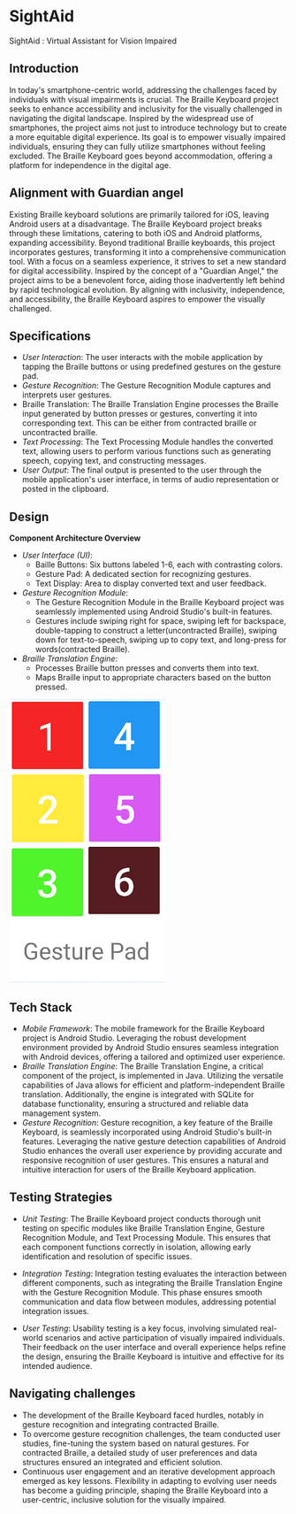 # SightAid
SightAid : Virtual Assistant for Vision Impaired
## Introduction
In today's smartphone-centric world, addressing the challenges faced by individuals with visual impairments is crucial. The Braille Keyboard project seeks to enhance accessibility and inclusivity for the visually challenged in navigating the digital landscape. 
Inspired by the widespread use of smartphones, the project aims not just to introduce technology but to create a more equitable digital experience. Its goal is to empower visually impaired individuals, ensuring they can fully utilize smartphones without feeling excluded. The Braille Keyboard goes beyond accommodation, offering a platform for independence in the digital age.

## Alignment with Guardian angel 
Existing Braille keyboard solutions are primarily tailored for iOS, leaving Android users at a disadvantage. The Braille Keyboard project breaks through these limitations, catering to both iOS and Android platforms, expanding accessibility. Beyond traditional Braille keyboards, this project incorporates gestures, transforming it into a comprehensive communication tool. 
With a focus on a seamless experience, it strives to set a new standard for digital accessibility. Inspired by the concept of a "Guardian Angel," the project aims to be a benevolent force, aiding those inadvertently left behind by rapid technological evolution. By aligning with inclusivity, independence, and accessibility, the Braille Keyboard aspires to empower the visually challenged.


## Specifications



- *User Interaction*: The user interacts with the mobile application by tapping the Braille buttons or using predefined gestures on the gesture pad.
- *Gesture Recognition*: The Gesture Recognition Module captures and interprets user gestures. 
- Braille Translation: The Braille Translation Engine processes the Braille input generated by button presses or gestures, converting it into corresponding text. This can be either from contracted braille or uncontracted braille.
- *Text Processing*: The Text Processing Module handles the converted text, allowing users to perform various functions such as generating speech, copying text, and constructing messages.
- *User Output*: The final output is presented to the user through the mobile application's user interface, in terms of audio representation or posted in the clipboard.

## Design

**Component Architecture Overview**
- *User Interface (UI)*: 
  - Baille Buttons: Six buttons labeled 1-6, each with contrasting colors.
  - Gesture Pad: A dedicated section for recognizing gestures.
  - Text Display: Area to display converted text and user feedback.
- *Gesture Recognition Module*: 
  - The Gesture Recognition Module in the Braille Keyboard project was seamlessly implemented using Android Studio's built-in features. 
  - Gestures include swiping right for space, swiping left for backspace, double-tapping to construct a letter(uncontracted Braille), swiping down for text-to-speech, swiping up to copy text, and long-press for words(contracted Braille).
- *Braille Translation Engine*: 
  - Processes Braille button presses and converts them into text.
  - Maps Braille input to appropriate characters based on the button pressed.
 
![alt text](./blob/UI.png?raw=true)

## Tech Stack
- *Mobile Framework*: The mobile framework for the Braille Keyboard project is Android Studio. Leveraging the robust development environment provided by Android Studio ensures seamless integration with Android devices, offering a tailored and optimized user experience. 
- *Braille Translation Engine*: The Braille Translation Engine, a critical component of the project, is implemented in Java. Utilizing the versatile capabilities of Java allows for efficient and platform-independent Braille translation. Additionally, the engine is integrated with SQLite for database functionality, ensuring a structured and reliable data management system.
- *Gesture Recognition*: Gesture recognition, a key feature of the Braille Keyboard, is seamlessly incorporated using Android Studio's built-in features. Leveraging the native gesture detection capabilities of Android Studio enhances the overall user experience by providing accurate and responsive recognition of user gestures. This ensures a natural and intuitive interaction for users of the Braille Keyboard application.

## Testing Strategies
- *Unit Testing*: The Braille Keyboard project conducts thorough unit testing on specific modules like Braille Translation Engine, Gesture Recognition Module, and Text Processing Module. This ensures that each component functions correctly in isolation, allowing early identification and resolution of specific issues.

- *Integration Testing*: Integration testing evaluates the interaction between different components, such as integrating the Braille Translation Engine with the Gesture Recognition Module. This phase ensures smooth communication and data flow between modules, addressing potential integration issues.

- *User Testing*: Usability testing is a key focus, involving simulated real-world scenarios and active participation of visually impaired individuals. Their feedback on the user interface and overall experience helps refine the design, ensuring the Braille Keyboard is intuitive and effective for its intended audience.

## Navigating challenges 
- The development of the Braille Keyboard faced hurdles, notably in gesture recognition and integrating contracted Braille.
- To overcome gesture recognition challenges, the team conducted user studies, fine-tuning the system based on natural gestures. For contracted Braille, a detailed study of user preferences and data structures ensured an integrated and efficient solution.
- Continuous user engagement and an iterative development approach emerged as key lessons. Flexibility in adapting to evolving user needs has become a guiding principle, shaping the Braille Keyboard into a user-centric, inclusive solution for the visually impaired.

